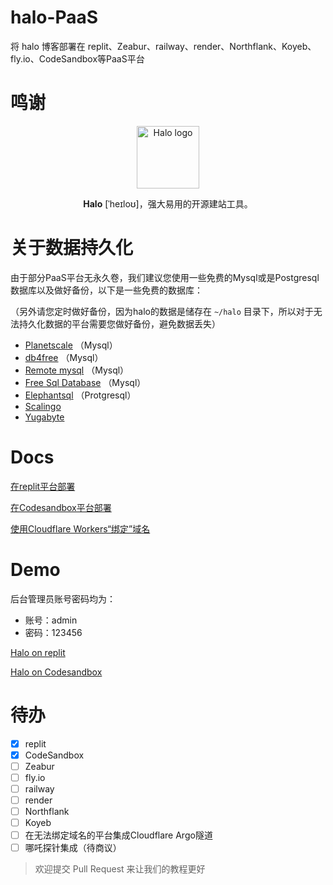 # halo-PaaS

将 halo 博客部署在 replit、Zeabur、railway、render、Northflank、Koyeb、fly.io、CodeSandbox等PaaS平台


# 鸣谢
<p align="center">
    <a href="https://halo.run" target="_blank" rel="noopener noreferrer">
        <img width="100" src="https://halo.run/logo" alt="Halo logo" />
    </a>
</p>
<p align="center"><b>Halo</b> [ˈheɪloʊ]，强大易用的开源建站工具。</p>

# 关于数据持久化
由于部分PaaS平台无永久卷，我们建议您使用一些免费的Mysql或是Postgresql数据库以及做好备份，以下是一些免费的数据库：

（另外请您定时做好备份，因为halo的数据是储存在 `~/halo` 目录下，所以对于无法持久化数据的平台需要您做好备份，避免数据丢失）

- [Planetscale](https://app.planetscale.com/) （Mysql）
- [db4free](https://db4free.net/) （Mysql）
- [Remote mysql](https://remotemysql.com/) （Mysql）
- [Free Sql Database](https://www.freesqldatabase.com/) （Mysql）
- [Elephantsql](https://www.elephantsql.com/) （Protgresql）
- [Scalingo](https://scalingo.com/)
- [Yugabyte](http://cloud.yugabyte.com/)

# Docs

[在replit平台部署](https://github.com/V-Official-233/halo-PaaS/blob/main/docs/replit-install.md)

[在Codesandbox平台部署](https://github.com/V-Official-233/halo-PaaS/blob/main/docs/Codesandbox-install.md)

[使用Cloudflare Workers“绑定”域名](https://github.com/V-Official-233/halo-PaaS/blob/main/docs/Cloudflare-Workers.md)

# Demo
后台管理员账号密码均为：
- 账号：admin
- 密码：123456

[Halo on replit](https://halo-dev-replith2.halo-replit.repl.co/console/dashboard)

[Halo on Codesandbox](https://jx4ckr-8090.csb.app/console/dashboard)

# 待办
- [x] replit
- [x] CodeSandbox
- [ ] Zeabur
- [ ] fly.io
- [ ] railway
- [ ] render
- [ ] Northflank
- [ ] Koyeb
- [ ] 在无法绑定域名的平台集成Cloudflare Argo隧道
- [ ] 哪吒探针集成（待商议）

> 欢迎提交 Pull Request 来让我们的教程更好
